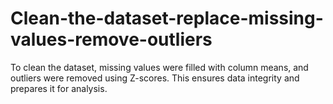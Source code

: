 # Clean-the-dataset-replace-missing-values-remove-outliers
To clean the dataset, missing values were filled with column means, and outliers were removed using Z-scores. This ensures data integrity and prepares it for analysis.

